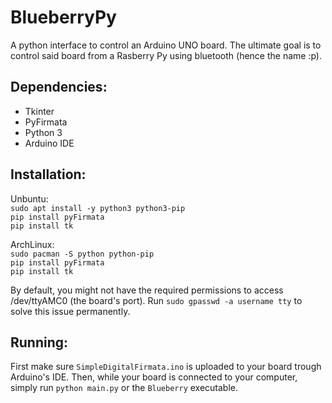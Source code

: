 # BlueberryPy
A python interface to control an Arduino UNO board. The ultimate goal is to control said board from a Rasberry Py using bluetooth (hence the name :p).

## Dependencies:
- Tkinter
- PyFirmata
- Python 3
- Arduino IDE

## Installation:

Unbuntu:
\
```sudo apt install -y python3 python3-pip```
\
```pip install pyFirmata```
\
```pip install tk```

ArchLinux:
\
```sudo pacman -S python python-pip```
\
```pip install pyFirmata```
\
```pip install tk```

By default, you might not have the required permissions to access /dev/ttyAMC0 (the board's port).
Run ```sudo gpasswd -a username tty``` to solve this issue permanently.

## Running:
First make sure ```SimpleDigitalFirmata.ino``` is uploaded to your board trough Arduino's IDE.
Then, while your board is connected to your computer, simply run ```python main.py``` or the ```Blueberry``` executable.

